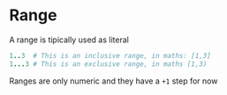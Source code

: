 # Range

A range is tipically used as literal

```ruby
1..3  # This is an inclusive range, in maths: [1,3]
1...3 # This is an exclusive range, in maths [1,3)
```

Ranges are only numeric and they have a `+1` step for now

